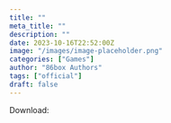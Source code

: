 ```yaml
---
title: ""
meta_title: ""
description: ""
date: 2023-10-16T22:52:00Z
image: "/images/image-placeholder.png"
categories: ["Games"]
author: "86box Authors"
tags: ["official"]
draft: false
---
```


Download: 
